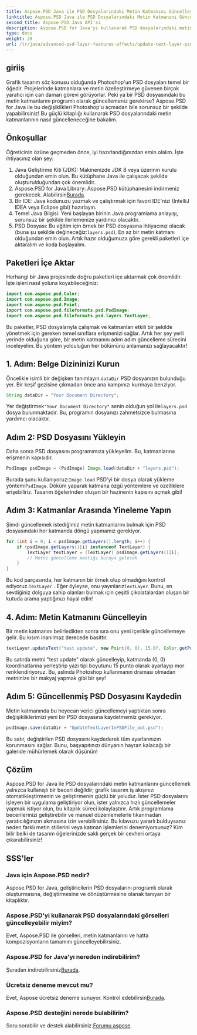 ```yaml
---
title: Aspose.PSD Java ile PSD Dosyalarındaki Metin Katmanını Güncelleyin
linktitle: Aspose.PSD Java ile PSD Dosyalarındaki Metin Katmanını Güncelleyin
second_title: Aspose.PSD Java API'si
description: Aspose.PSD for Java'yı kullanarak PSD dosyalarındaki metin katmanlarını nasıl kolayca güncelleyeceğinizi öğrenin. Sorunsuz metin düzenleme için adım adım kılavuzumuzu izleyin.
type: docs
weight: 28
url: /tr/java/advanced-psd-layer-features-effects/update-text-layer-psd-files/
---
```

## giriiş
Grafik tasarım söz konusu olduğunda Photoshop'un PSD dosyaları temel bir öğedir. Projelerinde katmanlara ve metin özelleştirmeye güvenen birçok yaratıcı için can damarı görevi görüyorlar. Peki ya bir PSD dosyasındaki bu metin katmanlarını programlı olarak güncellemeniz gerekirse? Aspose.PSD for Java ile bu değişiklikleri Photoshop'u açmadan bile sorunsuz bir şekilde yapabilirsiniz! Bu güçlü kitaplığı kullanarak PSD dosyalarındaki metin katmanlarının nasıl güncelleneceğine bakalım.
## Önkoşullar
Öğreticinin özüne geçmeden önce, iyi hazırlandığınızdan emin olalım. İşte ihtiyacınız olan şey:
1. Java Geliştirme Kiti (JDK): Makinenizde JDK 8 veya üzerinin kurulu olduğundan emin olun. Bu kütüphane Java ile çalışacak şekilde oluşturulduğundan çok önemlidir.
2. Aspose.PSD for Java Library: Aspose.PSD kütüphanesini indirmeniz gerekecek. Alabilirsin[Burada](https://releases.aspose.com/psd/java/). 
3. Bir IDE: Java kodunuzu yazmak ve çalıştırmak için favori IDE'nizi (IntelliJ IDEA veya Eclipse gibi) hazırlayın.
4. Temel Java Bilgisi: Yeni başlayan birinin Java programlama anlayışı, sorunsuz bir şekilde ilerlemenize yardımcı olacaktır.
5.  PSD Dosyası: Bu eğitim için örnek bir PSD dosyasına ihtiyacınız olacak (buna şu şekilde değineceğiz:`layers.psd`). En az bir metin katmanı olduğundan emin olun.
Artık hazır olduğumuza göre gerekli paketleri içe aktaralım ve koda başlayalım.
## Paketleri İçe Aktar
Herhangi bir Java projesinde doğru paketleri içe aktarmak çok önemlidir. İşte işleri nasıl yoluna koyabileceğiniz:
```java
import com.aspose.psd.Color;
import com.aspose.psd.Image;
import com.aspose.psd.Point;
import com.aspose.psd.fileformats.psd.PsdImage;
import com.aspose.psd.fileformats.psd.layers.TextLayer;
```
Bu paketler, PSD dosyalarıyla çalışmak ve katmanları etkili bir şekilde yönetmek için gereken temel sınıflara erişmenizi sağlar.
Artık her şey yerli yerinde olduğuna göre, bir metin katmanını adım adım güncelleme sürecini inceleyelim. Bu yöntem yolculuğun her bölümünü anlamanızı sağlayacaktır!
## 1. Adım: Belge Dizininizi Kurun
Öncelikle isimli bir değişken tanımlayın.`dataDir` PSD dosyanızın bulunduğu yer. Bir keşif gezisine çıkmadan önce ana kampınızı kurmaya benziyor.
```java
String dataDir = "Your Document Directory";
```
 Yer değiştirmek`"Your Document Directory"` senin olduğun yol ile`layers.psd` dosya bulunmaktadır. Bu, programın dosyanızı zahmetsizce bulmasına yardımcı olacaktır.
## Adım 2: PSD Dosyasını Yükleyin
Daha sonra PSD dosyasını programımıza yükleyelim. Bu, katmanlarına erişmenin kapısıdır.
```java
PsdImage psdImage = (PsdImage) Image.load(dataDir + "layers.psd");
```
 Burada şunu kullanıyoruz:`Image.load` PSD'yi bir dosya olarak yükleme yöntemi`PsdImage`. Döküm yaparak katmana özgü yöntemlere ve özelliklere erişebiliriz. Tasarım öğelerinden oluşan bir hazinenin kapısını açmak gibi!
## Adım 3: Katmanlar Arasında Yineleme Yapın
Şimdi güncellemek istediğimiz metin katmanlarını bulmak için PSD dosyasındaki her katmanda döngü yapmamız gerekiyor. 
```java
for (int i = 0; i < psdImage.getLayers().length; i++) {
    if (psdImage.getLayers()[i] instanceof TextLayer) {
        TextLayer textLayer = (TextLayer) psdImage.getLayers()[i];
        // Metni güncelleme mantığı buraya gelecek
    }
}
```
 Bu kod parçasında, her katmanın bir örnek olup olmadığını kontrol ediyoruz.`TextLayer` . Eğer öyleyse, onu yayınlarız`TextLayer`. Bunu, en sevdiğiniz dolguya sahip olanları bulmak için çeşitli çikolatalardan oluşan bir kutuda arama yaptığınızı hayal edin!
## 4. Adım: Metin Katmanını Güncelleyin
Bir metin katmanını belirledikten sonra sıra onu yeni içerikle güncellemeye gelir. Bu kısım inanılmaz derecede basittir.
```java
textLayer.updateText("test update", new Point(0, 0), 15.0f, Color.getPurple());
```
Bu satırda metni "test update" olarak güncelleyip, katmanda (0, 0) koordinatlarına yerleştirip yazı tipi boyutunu 15 punto olarak ayarlayıp mor renklendiriyoruz. Bu, aslında Photoshop kullanmanın draması olmadan metninize bir makyaj yapmak gibi bir şey!
## Adım 5: Güncellenmiş PSD Dosyasını Kaydedin
Metin katmanında bu heyecan verici güncellemeyi yaptıktan sonra değişikliklerimizi yeni bir PSD dosyasına kaydetmemiz gerekiyor. 
```java
psdImage.save(dataDir + "UpdateTextLayerInPSDFile_out.psd");
```
Bu satır, değiştirilen PSD dosyasını kaydederek tüm ayarlarınızın korunmasını sağlar. Bunu, başyapıtınızı dünyanın hayran kalacağı bir galeride mühürlemek olarak düşünün!
## Çözüm
Aspose.PSD for Java ile PSD dosyalarındaki metin katmanlarını güncellemek yalnızca kullanışlı bir beceri değildir; grafik tasarım iş akışınızı otomatikleştirmenin ve geliştirmenin güçlü bir yoludur. İster PSD dosyalarını işleyen bir uygulama geliştiriyor olun, ister yalnızca hızlı güncellemeler yapmak istiyor olun, bu kitaplık süreci kolaylaştırır. Artık programlama becerilerinizi geliştirebilir ve manuel düzenlemelerle tıkanmadan yaratıcılığınızın akmasına izin verebilirsiniz.
Bu kılavuzu yararlı bulduysanız neden farklı metin stillerini veya katman işlemlerini denemiyorsunuz? Kim bilir belki de tasarım öğelerinizde saklı gerçek bir cevheri ortaya çıkarabilirsiniz!
## SSS'ler
### Java için Aspose.PSD nedir?
Aspose.PSD for Java, geliştiricilerin PSD dosyalarını programlı olarak oluşturmasına, değiştirmesine ve dönüştürmesine olanak tanıyan bir kitaplıktır.
### Aspose.PSD'yi kullanarak PSD dosyalarındaki görselleri güncelleyebilir miyim?
Evet, Aspose.PSD ile görselleri, metin katmanlarını ve hatta kompozisyonların tamamını güncelleyebilirsiniz.
### Aspose.PSD for Java'yı nereden indirebilirim?
 Şuradan indirebilirsiniz[Burada](https://releases.aspose.com/psd/java/).
### Ücretsiz deneme mevcut mu?
 Evet, Aspose ücretsiz deneme sunuyor. Kontrol edebilirsin[Burada](https://releases.aspose.com/).
### Aspose.PSD desteğini nerede bulabilirim?
Soru sorabilir ve destek alabilirsiniz.[Forumu aspose](https://forum.aspose.com/c/psd/34).